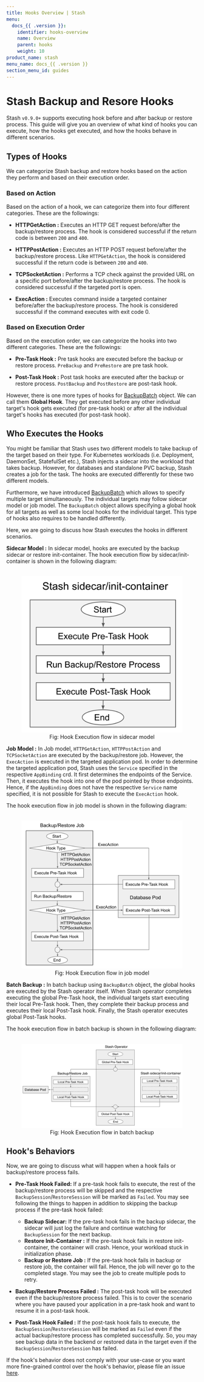 ```yaml
---
title: Hooks Overview | Stash
menu:
  docs_{{ .version }}:
    identifier: hooks-overview
    name: Overview
    parent: hooks
    weight: 10
product_name: stash
menu_name: docs_{{ .version }}
section_menu_id: guides
---
```


# Stash Backup and Resore Hooks

Stash `v0.9.0+` supports executing hook  before and after backup or restore process. This guide will give you an overview of what kind of hooks you can execute, how the hooks get executed, and how the hooks behave in different scenarios.

## Types of Hooks

We can categorize Stash backup and restore hooks based on the action they perform and based on their execution order.

### Based on Action

Based on the action of a hook, we can categorize them into four different categories. These are the followings:

- **HTTPGetAction :** Executes an HTTP GET request before/after the backup/restore process. The hook is considered successful if the return code is between `200` and `400`.

- **HTTPPostAction :** Executes an HTTP POST request before/after the backup/restore process. Like `HTTPGetAction`, the hook is considered successful if the return code is between `200` and `400`.

- **TCPSocketAction :** Performs a TCP check against the provided URL on a specific port before/after the backup/restore process. The hook is considered successful if the targeted port is open.

- **ExecAction :** Executes command inside a targeted container before/after the backup/restore process. The hook is considered successful if the command executes with exit code 0.

### Based on Execution Order

Based on the execution order, we can categorize the hooks into two different categories. These are the followings:

- **Pre-Task Hook :** Pre task hooks are executed before the backup or restore process. `PreBackup` and `PreRestore` are pre task hook.

- **Post-Task Hook :** Post task hooks are executed after the backup or restore process. `PostBackup` and `PostRestore` are post-task hook.

However, there is one more types of hooks for [BackupBatch](/docs/concepts/crds/backupbatch.md) object. We can call them **Global Hook**. They get executed before any other individual target's hook gets executed (for pre-task hook) or after all the individual target's hooks has executed (for post-task hook).

## Who Executes the Hooks

You might be familiar that Stash uses two different models to take backup of the target based on their type. For Kubernetes workloads (i.e. Deployment, DaemonSet, StatefulSet etc.), Stash injects a sidecar into the workload that takes backup. However, for databases and standalone PVC backup, Stash creates a job for the task. The hooks are executed differently for these two different models.

Furthermore, we have introduced [BackupBatch](/docs/concepts/crds/backupbatch.md) which allows to specify multiple target simultaneously. The individual targets may follow sidecar model or job model. The `BackupBatch` object allows specifying a global hook for all targets as well as some local hooks for the individual target. This type of hooks also requires to be handled differently.

Here, we are going to discuss how Stash executes the hooks in different scenarios.

**Sidecar Model :** In sidecar model, hooks are executed by the backup sidecar or restore init-container. The hook execution flow by sidecar/init-container is shown in the following diagram:

<figure align="center">
  <img alt="Hook Execution flow in sidecar model" src="/docs/images/guides/latest/hooks/sidecar-model.svg">
<figcaption align="center">Fig: Hook Execution flow in sidecar model</figcaption>
</figure>

**Job Model :** In Job model, `HTTPGetAction`, `HTTPPostAction` and `TCPSocketAction` are executed by the backup/restore job. However, the `ExecAction` is executed in the targeted application pod. In order to determine the targeted application pod, Stash uses the `Service` specified in the respective `AppBinding` crd. It first determines the endpoints of the Service. Then, it executes  the hook into one of the pod pointed by those endpoints. Hence, if the `AppBinding` does not have the respective `Service` name specified, it is not possible for Stash to execute the `ExecAction` hook.

The hook execution flow in job model is shown in the following diagram:

<figure align="center">
  <img alt="Hook Execution flow in job model" src="/docs/images/guides/latest/hooks/job-model.svg">
<figcaption align="center">Fig: Hook Execution flow in job model</figcaption>
</figure>

**Batch Backup :** In batch backup using `BackupBatch` object, the global hooks are executed by the Stash operator itself. When Stash operator completes executing the global Pre-Task hook, the individual targets start executing their local Pre-Task hook. Then, they complete their backup process and executes their local Post-Task hook. Finally, the Stash operator executes global Post-Task hooks.

The hook execution flow in batch backup is shown in the following diagram:

<figure align="center">
  <img alt="Hook Execution flow in batch backup" src="/docs/images/guides/latest/hooks/batch-backup.svg">
<figcaption align="center">Fig: Hook Execution flow in batch backup</figcaption>
</figure>

## Hook's Behaviors

Now, we are going to discuss what will happen when a hook fails or backup/restore process fails.

- **Pre-Task Hook Failed:** If a pre-task hook fails to execute, the rest of the backup/restore process will be skipped and the respective `BackupSession`/`RestoreSession` will be marked as `Failed`. You may see following the things to happen in addition to skipping the backup process if the pre-task hook failed:
  - **Backup Sidecar:** If the pre-task hook fails in the backup sidecar, the sidecar will just log the failure and continue watching for `BackupSession` for the next backup.
  - **Restore Init-Container :** If the pre-task hook fails in restore init-container, the container will crash. Hence, your workload stuck in initialization phase.
  - **Backup or Restore Job :** If the pre-task hook fails in backup or restore job, the container will fail. Hence, the job will never go to the completed stage. You may see the job to create multiple pods to retry.

- **Backup/Restore Process Failed :** The post-task hook will be executed even if the backup/restore process failed. This is to cover the scenario where you have paused your application in a pre-task hook and want to resume it in a post-task hook.

- **Post-Task Hook Failed :** If the post-task hook fails to execute, the `BackupSession`/`RestoreSession` will be marked as `Failed` even if the actual backup/restore process has completed successfully. So, you may see backup data in the backend or restored data in the target even if the `BackupSession`/`RestoreSession` has failed.

If the hook's behavior does not comply with your use-case or you want more fine-grained control over the hook's behavior, please file an issue [here](https://github.com/stashed/stash/issues).
